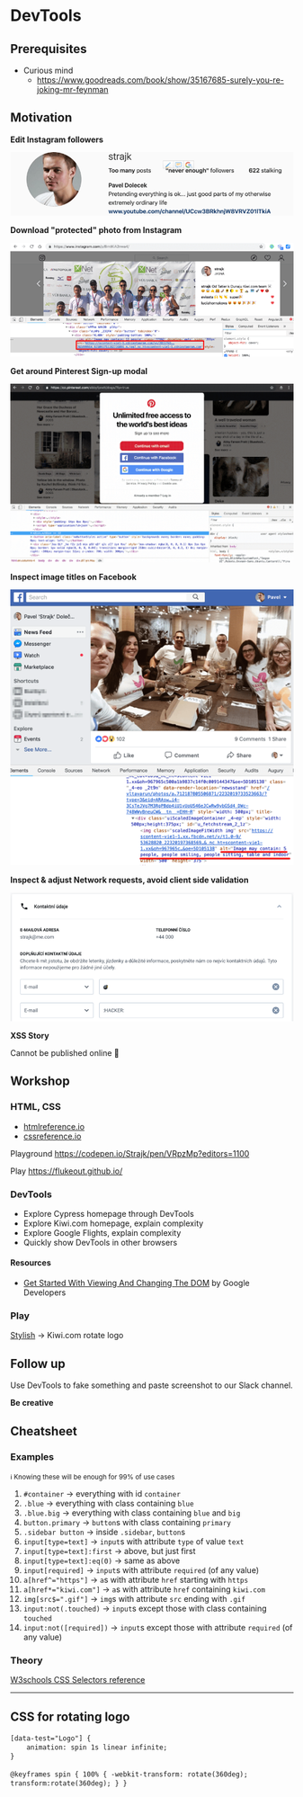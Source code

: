 # DevTools

## Prerequisites

* Curious mind
  * https://www.goodreads.com/book/show/35167685-surely-you-re-joking-mr-feynman  

## Motivation

**Edit Instagram followers**

![](assets/instagram.png)  

**Download "protected" photo from Instagram**

![](assets/instagram-download.png)
  
**Get around Pinterest Sign-up modal**

![](assets/pinterest.gif)

**Inspect image titles on Facebook**

![](assets/facebook.png)

**Inspect & adjust Network requests, avoid client side validation**

![](assets/kiwi.png)

**XSS Story**

Cannot be published online :troll:

## Workshop

### HTML, CSS

* [htmlreference.io](https://htmlreference.io/)
* [cssreference.io](https://cssreference.io/)

Playground https://codepen.io/Strajk/pen/VRpzMp?editors=1100

Play https://flukeout.github.io/

### DevTools

* Explore Cypress homepage through DevTools
* Explore Kiwi.com homepage, explain complexity
* Explore Google Flights, explain complexity
* Quickly show DevTools in other browsers

#### Resources
* [Get Started With Viewing And Changing The DOM](https://developers.google.com/web/tools/chrome-devtools/dom/#appendix) by Google Developers


### Play

[Stylish](https://chrome.google.com/webstore/detail/stylish-custom-themes-for/fjnbnpbmkenffdnngjfgmeleoegfcffe) -> Kiwi.com rotate logo    
  

## Follow up

Use DevTools to fake something and paste screenshot to our Slack channel.

**Be creative**


## Cheatsheet

### Examples
<small>ℹ️ Knowing these will be enough for 99% of use cases</small>

1. `#container` → everything with id `container`
1. `.blue` → everything with class containing `blue`
1. `.blue.big` → everything with class containing `blue` and `big`
1. `button.primary` → `button`s with class containing `primary`
1. `.sidebar button` → inside `.sidebar`, `button`s 
1. `input[type=text]` → `input`s with attribute `type` of value `text`
1. `input[type=text]:first` → above, but just first
1. `input[type=text]:eq(0)` → same as above
1. `input[required]` → `input`s with attribute `required` (of any value)
1. `a[href^="https"]` → `a`s with attribute `href` starting with `https`
1. `a[href*="kiwi.com"]` → `a`s with attribute `href` containing `kiwi.com`
1. `img[src$=".gif"]` → `img`s with attribute `src` ending with `.gif`
1. `input:not(.touched)` → `input`s except those with class containing `touched`
1. `input:not([required])` → `input`s except those with attribute `required` (of any value)

### Theory
[W3schools CSS Selectors reference](https://www.w3schools.com/cssref/css_selectors.asp)

---

## CSS for rotating logo

```
[data-test="Logo"] {
    animation: spin 1s linear infinite;
}

@keyframes spin { 100% { -webkit-transform: rotate(360deg); transform:rotate(360deg); } }
``` 
